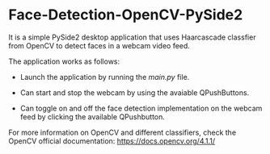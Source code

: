# Face-Detection-OpenCV-PySide2
It is a simple PySide2 desktop application that uses Haarcascade classfier from OpenCV to detect faces in a webcam video feed.

The application works as follows:

  - Launch the application by running the <i>main.py</i> file.
  
  - Can start and stop the webcam by using the avaiable QPushButtons.
  
  - Can toggle on and off the face detection implementation on the webcam feed by clicking the available QPushbutton.
 
 For more information on OpenCV and different classifiers, check the OpenCV official documentation: 
 https://docs.opencv.org/4.1.1/
